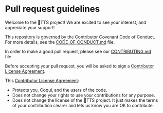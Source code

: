 # Pull request guidelines

Welcome to the 🐸TTS project! We are excited to see your interest, and appreciate your support!

This repository is governed by the Contributor Covenant Code of Conduct. For more details, see the [CODE_OF_CONDUCT.md](CODE_OF_CONDUCT.md) file.

In order to make a good pull request, please see our [CONTRIBUTING.md](CONTRIBUTING.md) file.

Before accepting your pull request, you will be asked to sign a [Contributor License Agreement](https://cla-assistant.io/coqui-ai/TTS).

This [Contributor License Agreement](https://cla-assistant.io/coqui-ai/TTS):

- Protects you, Coqui, and the users of the code.
- Does not change your rights to use your contributions for any purpose.
- Does not change the license of the 🐸TTS project. It just makes the terms of your contribution clearer and lets us know you are OK to contribute.

